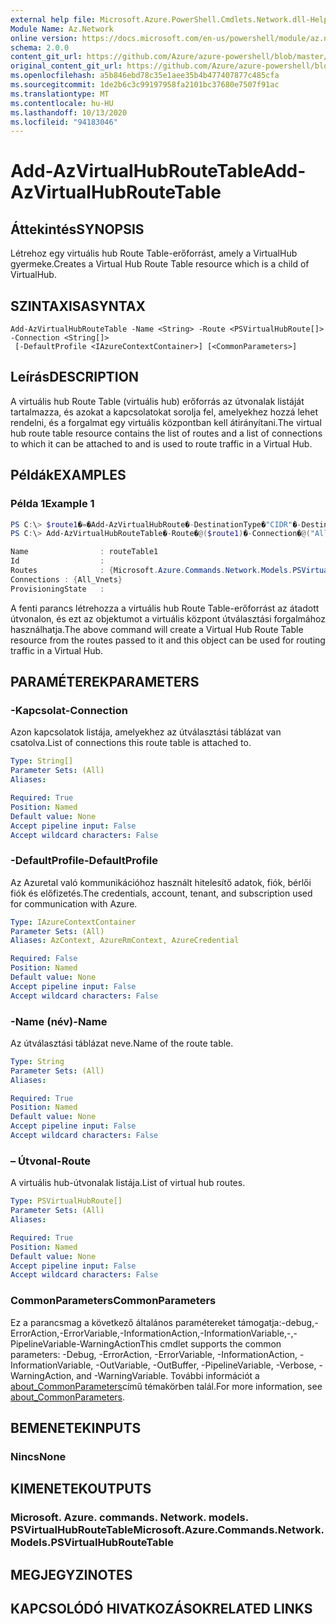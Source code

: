 ```yaml
---
external help file: Microsoft.Azure.PowerShell.Cmdlets.Network.dll-Help.xml
Module Name: Az.Network
online version: https://docs.microsoft.com/en-us/powershell/module/az.network/add-azvirtualhubroutetable
schema: 2.0.0
content_git_url: https://github.com/Azure/azure-powershell/blob/master/src/Network/Network/help/Add-AzVirtualHubRouteTable.md
original_content_git_url: https://github.com/Azure/azure-powershell/blob/master/src/Network/Network/help/Add-AzVirtualHubRouteTable.md
ms.openlocfilehash: a5b846ebd78c35e1aee35b4b477407877c485cfa
ms.sourcegitcommit: 1de2b6c3c99197958fa2101bc37680e7507f91ac
ms.translationtype: MT
ms.contentlocale: hu-HU
ms.lasthandoff: 10/13/2020
ms.locfileid: "94183046"
---
```

# <span data-ttu-id="44e49-101">Add-AzVirtualHubRouteTable</span><span class="sxs-lookup"><span data-stu-id="44e49-101">Add-AzVirtualHubRouteTable</span></span>

## <span data-ttu-id="44e49-102">Áttekintés</span><span class="sxs-lookup"><span data-stu-id="44e49-102">SYNOPSIS</span></span>
<span data-ttu-id="44e49-103">Létrehoz egy virtuális hub Route Table-erőforrást, amely a VirtualHub gyermeke.</span><span class="sxs-lookup"><span data-stu-id="44e49-103">Creates a Virtual Hub Route Table resource which is a child of VirtualHub.</span></span>

## <span data-ttu-id="44e49-104">SZINTAXISA</span><span class="sxs-lookup"><span data-stu-id="44e49-104">SYNTAX</span></span>

```
Add-AzVirtualHubRouteTable -Name <String> -Route <PSVirtualHubRoute[]> -Connection <String[]>
 [-DefaultProfile <IAzureContextContainer>] [<CommonParameters>]
```

## <span data-ttu-id="44e49-105">Leírás</span><span class="sxs-lookup"><span data-stu-id="44e49-105">DESCRIPTION</span></span>
<span data-ttu-id="44e49-106">A virtuális hub Route Table (virtuális hub) erőforrás az útvonalak listáját tartalmazza, és azokat a kapcsolatokat sorolja fel, amelyekhez hozzá lehet rendelni, és a forgalmat egy virtuális központban kell átirányítani.</span><span class="sxs-lookup"><span data-stu-id="44e49-106">The virtual hub route table resource contains the list of routes and a list of connections to which it can be attached to and is used to route traffic in a Virtual Hub.</span></span>

## <span data-ttu-id="44e49-107">Példák</span><span class="sxs-lookup"><span data-stu-id="44e49-107">EXAMPLES</span></span>

### <span data-ttu-id="44e49-108">Példa 1</span><span class="sxs-lookup"><span data-stu-id="44e49-108">Example 1</span></span>
```powershell
PS C:\> $route1�=�Add-AzVirtualHubRoute�-DestinationType�"CIDR"�-Destination�@("10.4.0.0/16",�"10.5.0.0/16")�-NextHopType�"IPAddress"�-NextHop�@("10.0.0.68")
PS C:\> Add-AzVirtualHubRouteTable�-Route�@($route1)�-Connection�@("All_Vnets")�-Name�"routeTable1"

Name                : routeTable1
Id                  :
Routes              : {Microsoft.Azure.Commands.Network.Models.PSVirtualHubRoute}
Connections : {All_Vnets}
ProvisioningState   :
```

<span data-ttu-id="44e49-109">A fenti parancs létrehozza a virtuális hub Route Table-erőforrást az átadott útvonalon, és ezt az objektumot a virtuális központ útválasztási forgalmához használhatja.</span><span class="sxs-lookup"><span data-stu-id="44e49-109">The above command will create a Virtual Hub Route Table resource from the routes passed to it and this object can be used for routing traffic in a Virtual Hub.</span></span>  

## <span data-ttu-id="44e49-110">PARAMÉTEREK</span><span class="sxs-lookup"><span data-stu-id="44e49-110">PARAMETERS</span></span>

### <span data-ttu-id="44e49-111">-Kapcsolat</span><span class="sxs-lookup"><span data-stu-id="44e49-111">-Connection</span></span>
<span data-ttu-id="44e49-112">Azon kapcsolatok listája, amelyekhez az útválasztási táblázat van csatolva.</span><span class="sxs-lookup"><span data-stu-id="44e49-112">List of connections this route table is attached to.</span></span>

```yaml
Type: String[]
Parameter Sets: (All)
Aliases:

Required: True
Position: Named
Default value: None
Accept pipeline input: False
Accept wildcard characters: False
```

### <span data-ttu-id="44e49-113">-DefaultProfile</span><span class="sxs-lookup"><span data-stu-id="44e49-113">-DefaultProfile</span></span>
<span data-ttu-id="44e49-114">Az Azuretal való kommunikációhoz használt hitelesítő adatok, fiók, bérlői fiók és előfizetés.</span><span class="sxs-lookup"><span data-stu-id="44e49-114">The credentials, account, tenant, and subscription used for communication with Azure.</span></span>

```yaml
Type: IAzureContextContainer
Parameter Sets: (All)
Aliases: AzContext, AzureRmContext, AzureCredential

Required: False
Position: Named
Default value: None
Accept pipeline input: False
Accept wildcard characters: False
```

### <span data-ttu-id="44e49-115">-Name (név)</span><span class="sxs-lookup"><span data-stu-id="44e49-115">-Name</span></span>
<span data-ttu-id="44e49-116">Az útválasztási táblázat neve.</span><span class="sxs-lookup"><span data-stu-id="44e49-116">Name of the route table.</span></span>

```yaml
Type: String
Parameter Sets: (All)
Aliases:

Required: True
Position: Named
Default value: None
Accept pipeline input: False
Accept wildcard characters: False
```

### <span data-ttu-id="44e49-117">– Útvonal</span><span class="sxs-lookup"><span data-stu-id="44e49-117">-Route</span></span>
<span data-ttu-id="44e49-118">A virtuális hub-útvonalak listája.</span><span class="sxs-lookup"><span data-stu-id="44e49-118">List of virtual hub routes.</span></span>

```yaml
Type: PSVirtualHubRoute[]
Parameter Sets: (All)
Aliases:

Required: True
Position: Named
Default value: None
Accept pipeline input: False
Accept wildcard characters: False
```

### <span data-ttu-id="44e49-119">CommonParameters</span><span class="sxs-lookup"><span data-stu-id="44e49-119">CommonParameters</span></span>
<span data-ttu-id="44e49-120">Ez a parancsmag a következő általános paramétereket támogatja:-debug,-ErrorAction,-ErrorVariable,-InformationAction,-InformationVariable,-,-PipelineVariable-WarningAction</span><span class="sxs-lookup"><span data-stu-id="44e49-120">This cmdlet supports the common parameters: -Debug, -ErrorAction, -ErrorVariable, -InformationAction, -InformationVariable, -OutVariable, -OutBuffer, -PipelineVariable, -Verbose, -WarningAction, and -WarningVariable.</span></span> <span data-ttu-id="44e49-121">További információt a [about_CommonParameters](http://go.microsoft.com/fwlink/?LinkID=113216)című témakörben talál.</span><span class="sxs-lookup"><span data-stu-id="44e49-121">For more information, see [about_CommonParameters](http://go.microsoft.com/fwlink/?LinkID=113216).</span></span>

## <span data-ttu-id="44e49-122">BEMENETEK</span><span class="sxs-lookup"><span data-stu-id="44e49-122">INPUTS</span></span>

### <span data-ttu-id="44e49-123">Nincs</span><span class="sxs-lookup"><span data-stu-id="44e49-123">None</span></span>

## <span data-ttu-id="44e49-124">KIMENETEK</span><span class="sxs-lookup"><span data-stu-id="44e49-124">OUTPUTS</span></span>

### <span data-ttu-id="44e49-125">Microsoft. Azure. commands. Network. models. PSVirtualHubRouteTable</span><span class="sxs-lookup"><span data-stu-id="44e49-125">Microsoft.Azure.Commands.Network.Models.PSVirtualHubRouteTable</span></span>

## <span data-ttu-id="44e49-126">MEGJEGYZI</span><span class="sxs-lookup"><span data-stu-id="44e49-126">NOTES</span></span>

## <span data-ttu-id="44e49-127">KAPCSOLÓDÓ HIVATKOZÁSOK</span><span class="sxs-lookup"><span data-stu-id="44e49-127">RELATED LINKS</span></span>
